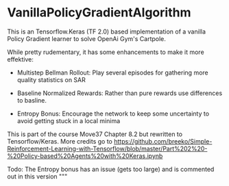 # VanillaPolicyGradientAlgorithm
This is an Tensorflow.Keras (TF 2.0) based implementation of a vanilla Policy Gradient learner to solve OpenAi Gym's Cartpole. 

While pretty rudementary, it has some enhancements to make it more effektive:

- Multistep Bellman Rollout: Play several episodes for gathering more quality statistics on SAR

- Baseline Normalized Rewards: Rather than pure rewards use differences to basline.

- Entropy Bonus: Encourage the network to keep some uncertainty to avoid getting stuck
    in a local minima
    
This is part of the course Move37 Chapter 8.2 but rewritten to Tensorflow/Keras. More credits go
to https://github.com/breeko/Simple-Reinforcement-Learning-with-Tensorflow/blob/master/Part%202%20-%20Policy-based%20Agents%20with%20Keras.ipynb

Todo: The Entropy bonus has an issue (gets too large) and is commented out in this version
"""
